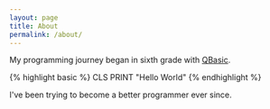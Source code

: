 ```yaml
---
layout: page
title: About
permalink: /about/
---
```


My programming journey began in sixth grade with [QBasic](https://en.wikipedia.org/wiki/QBasic).

{% highlight basic %}
CLS
PRINT "Hello World"
{% endhighlight %}

I've been trying to become a better programmer ever since.